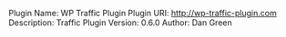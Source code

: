 
Plugin Name:  WP Traffic Plugin
Plugin URI: http://wp-traffic-plugin.com
Description: Traffic Plugin
Version: 0.6.0
Author: Dan Green
